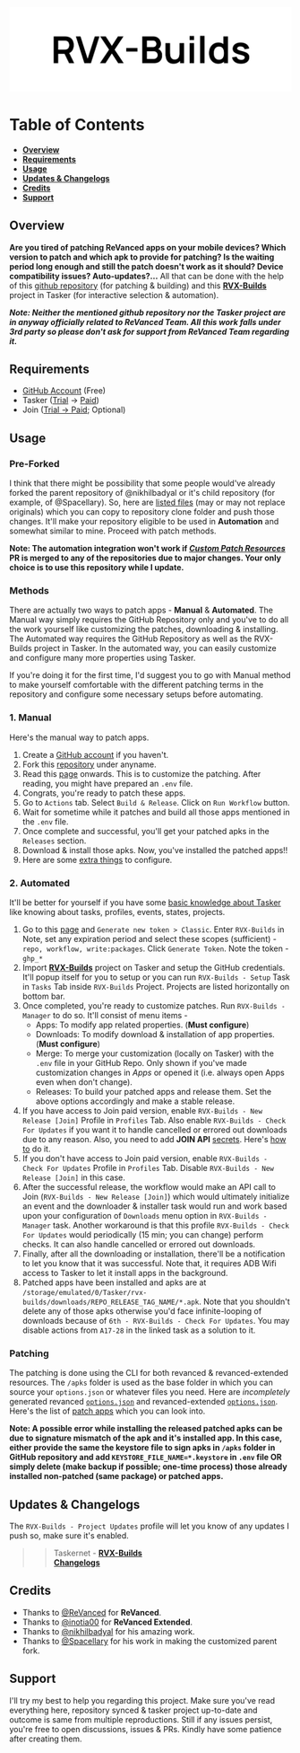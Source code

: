 <picture>
  <source media="(prefers-color-scheme: dark)" srcset="https://raw.githubusercontent.com/IMXEren/rvx-builds/main/profile/logo_big_dark-bg.svg">
  <img alt="rvx-builds_logo" src="https://raw.githubusercontent.com/IMXEren/rvx-builds/main/profile/logo_big_light-bg.svg">
</picture>

# Table of Contents

- [**Overview**](#overview)
- [**Requirements**](#requirements)
- [**Usage**](#usage)
- [**Updates & Changelogs**](#updates--changelogs)
- [**Credits**](#credits)
- [**Support**](#support)

## Overview

**Are you tired of patching ReVanced apps on your mobile devices? Which version to patch and which apk to provide for patching? Is the waiting period long enough and still the patch doesn't work as it should? Device compatibility issues? Auto-updates?...** All that can be done with the help of this [github repository](https://github.com/IMXEren/rvx-builds) (for patching & building) and this [**RVX-Builds**](https://taskernet.com/shares/?user=AS35m8k0QSchKA1x02SixFIhiL41a828J1qapOYfcEuyL2zSn%2FfJTN5WVSi01o18x6EAFb4%3D&id=Project%3ARVX-Builds) project in Tasker (for interactive selection & automation).

***Note: Neither the mentioned github repository nor the Tasker project are in anyway officially related to ReVanced Team. All this work falls under 3rd party so please don't ask for support from ReVanced Team regarding it.***

## Requirements

- [GitHub Account](https://github.com/join) (Free)
- Tasker ([Trial](https://tasker.joaoapps.com/download.html) -> [Paid](https://play.google.com/store/apps/details?id=net.dinglisch.android.taskerm))
- Join ([Trial -> Paid](https://play.google.com/store/apps/details?id=com.joaomgcd.join); Optional)

## Usage

### Pre-Forked

I think that there might be possibility that some people would've already forked the parent repository of @nikhilbadyal or it's child repository (for example, of @Spacellary). So, here are [listed files](/apps/docs/pre-forked.md) (may or may not replace originals) which you can copy to repository clone folder and push those changes. It'll make your repository eligible to be used in **Automation** and somewhat similar to mine. Proceed with patch methods.

**Note: The automation integration won't work if [*Custom Patch Resources*](https://github.com/nikhilbadyal/docker-py-revanced/pull/239) PR is merged to any of the repositories due to major changes. Your only choice is to use this repository while I update.**

### Methods

There are actually two ways to patch apps - **Manual** & **Automated**. The Manual way simply requires the GitHub Repository only and you've to do all the work yourself like customizing the patches, downloading & installing. The Automated way requires the GitHub Repository as well as the RVX-Builds project in Tasker. In the automated way, you can easily customize and configure many more properties using Tasker.

If you're doing it for the first time, I'd suggest you to go with Manual method to make yourself comfortable with the different patching terms in the repository and configure some necessary setups before automating.

### 1. Manual

Here's the manual way to patch apps.

1. Create a [GitHub account](https://github.com/join) if you haven't.
2. Fork this [repository](https://github.com/IMXEren/rvx-builds) under anyname.
3. Read this [page](/apps/docs/customize-patches.md) onwards. This is to customize the patching. After reading, you might have prepared an `.env` file.
4. Congrats, you're ready to patch these apps.
5. Go to `Actions` tab. Select `Build & Release`. Click on `Run Workflow` button.
6. Wait for sometime while it patches and build all those apps mentioned in the `.env` file.
7. Once complete and successful, you'll get your patched apks in the `Releases` section.
8. Download & install those apks. Now, you've installed the patched apps!!
9. Here are some [extra things](/apps/docs/extras.md) to configure.

### 2. Automated

It'll be better for yourself if you have some [basic knowledge about Tasker](https://www.youtube.com/watch?v=EVNUGUv-lIY) like knowing about tasks, profiles, events, states, projects.

1. Go to this [page](https://github.com/settings/tokens) and `Generate new token > Classic`. Enter `RVX-Builds` in Note, set any expiration period and select these scopes (sufficient) - `repo, workflow, write:packages`. Click `Generate Token`. Note the token - `ghp_*`
2. Import [**RVX-Builds**](https://taskernet.com/shares/?user=AS35m8k0QSchKA1x02SixFIhiL41a828J1qapOYfcEuyL2zSn%2FfJTN5WVSi01o18x6EAFb4%3D&id=Project%3ARVX-Builds) project on Tasker and setup the GitHub credentials. It'll popup itself for you to setup or you can run `RVX-Builds - Setup` Task in `Tasks` Tab inside `RVX-Builds` Project. Projects are listed horizontally on bottom bar.
3. Once completed, you're ready to customize patches. Run `RVX-Builds - Manager` to do so. It'll consist of menu items -
    - Apps: To modify app related properties. (**Must configure**)
    - Downloads: To modify download & installation of app properties. (**Must configure**)
    - Merge: To merge your customization (locally on Tasker) with the `.env` file in your GitHub Repo. Only shown if you've made customization changes in *Apps* or opened it (i.e. always open Apps even when don't change).
    - Releases: To build your patched apps and release them. Set the above options accordingly and make a stable release.
4. If you have access to Join paid version, enable `RVX-Builds - New Release [Join]` Profile in `Profiles` Tab. Also enable `RVX-Builds - Check For Updates` if you want it to handle cancelled or errored out downloads due to any reason. Also, you need to add **JOIN API** [secrets](/apps/docs/extras.md#github-secrets). Here's [how to](/apps/docs/extras.md#join-api) do it.
5. If you don't have access to Join paid version, enable `RVX-Builds - Check For Updates` Profile in `Profiles` Tab. Disable `RVX-Builds - New Release [Join]` in this case.
6. After the successful release, the workflow would make an API call to Join (`RVX-Builds - New Release [Join]`) which would ultimately initialize an event and the downloader & installer task would run and work based upon your configuration of `Downloads` menu option in `RVX-Builds - Manager` task. Another workaround is that this profile `RVX-Builds - Check For Updates` would periodically (15 min; you can change) perform checks. It can also handle cancelled or errored out downloads.
7. Finally, after all the downloading or installation, there'll be a notification to let you know that it was successful. Note that, it requires ADB Wifi access to Tasker to let it install apps in the background.
8. Patched apps have been installed and apks are at `/storage/emulated/0/Tasker/rvx-builds/downloads/REPO_RELEASE_TAG_NAME/*.apk`. Note that you shouldn't delete any of those apks otherwise you'd face infinite-looping of downloads because of `6th - RVX-Builds - Check For Updates`. You may disable actions from `A17-28` in the linked task as a solution to it.

### Patching

The patching is done using the CLI for both revanced & revanced-extended resources. The `/apks` folder is used as the base folder in which you can source your `options.json` or whatever files you need. Here are *incompletely* generated revanced [`options.json`](../../tree/changelogs/apps/revanced/options.json) and revanced-extended [`options.json`](../../tree/changelogs/apps/revanced-extended/options.json). Here's the list of [patch apps](../../tree/changelogs/apps/docs/README.md) which you can look into.

**Note: A possible error while installing the released patched apks can be due to signature mismatch of the apk and it's installed app. In this case, either provide the same the keystore file to sign apks in `/apks` folder in GitHub repository and add `KEYSTORE_FILE_NAME=*.keystore` in `.env` file OR simply delete (make backup if possible; one-time process) those already installed non-patched (same package) or patched apps.**

## Updates & Changelogs

The `RVX-Builds - Project Updates` profile will let you know of any updates I push so, make sure it's enabled.

>> Taskernet - [**RVX-Builds**](https://taskernet.com/shares/?user=AS35m8k0QSchKA1x02SixFIhiL41a828J1qapOYfcEuyL2zSn%2FfJTN5WVSi01o18x6EAFb4%3D&id=Project%3ARVX-Builds)  
[**Changelogs**](/apps/updates/CHANGELOG.md)

## Credits

- Thanks to [@ReVanced](https://github.com/revanced) for **ReVanced**.
- Thanks to [@inotia00](https://github.com/inotia00) for **ReVanced Extended**.
- Thanks to [@nikhilbadyal](https://github.com/nikhilbadyal/docker-py-revanced) for his amazing work.
- Thanks to [@Spacellary](https://github.com/Spacellary/ReVanced-Extended-Automated-Builds) for his work in making the customized parent fork.

## Support

I'll try my best to help you regarding this project. Make sure you've read everything here, repository synced & tasker project up-to-date and outcome is same from multiple reproductions. Still if any issues persist, you're free to open discussions, issues & PRs. Kindly have some patience after creating them.
